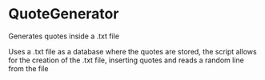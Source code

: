 # QuoteGenerator
Generates quotes inside a .txt file

Uses a .txt file as a database where the quotes are stored, the script allows for the creation of the .txt file, inserting quotes and reads a random line from the file
